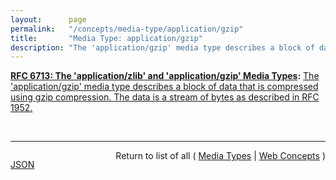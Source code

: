 ```yaml
---
layout:      page
permalink:   "/concepts/media-type/application/gzip"
title:       "Media Type: application/gzip"
description: "The 'application/gzip' media type describes a block of data that is compressed using gzip compression. The data is a stream of bytes as described in RFC 1952."
---
```


**[RFC 6713: The 'application/zlib' and 'application/gzip' Media Types](/specs/IETF/RFC/6713 "This document defines the 'application/gzip' and 'application/zlib' media types for compressed data using the gzip and zlib compression formats."):** [The 'application/gzip' media type describes a block of data that is compressed using gzip compression. The data is a stream of bytes as described in RFC 1952.](http://tools.ietf.org/html/rfc6713#section-3 "Read documentation for Media Type &#34;application/gzip&#34;")

<br/>
<hr/>

<p style="float : left"><a href="./application/gzip.json" title="JSON representing this particular Web Concept value">JSON</a></p>
<p style="text-align: right">Return to list of all ( <a href="../media-types">Media Types</a> | <a href="../">Web Concepts</a> )</p>
